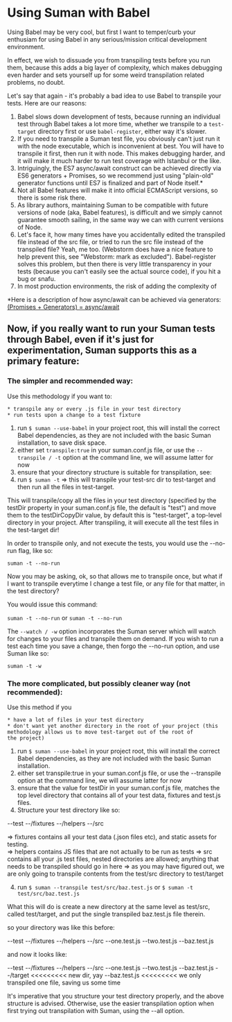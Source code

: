 
# Using Suman with Babel

Using Babel may be very cool, but first I want to temper/curb your enthusiam for using Babel
in any serious/mission critical development environment. 

In effect, we wish to dissuade you from transpiling tests before you run them,
because this adds a big layer of complexity, which makes debugging even harder and sets yourself up 
for some weird transpilation related problems, no doubt.

Let's say that again - it's probably a bad idea to use Babel to transpile your tests. Here are our reasons:


1. Babel slows down development of tests, because running an individual test through Babel takes a lot more time, whether we transpile
 to a ```test-target``` directory first or use ```babel-register```, either way it's slower.
2. If you need to transpile a Suman test file, you obviously can't just run it with the node executable,
which is inconvenient at best. You will have to transpile it first, then run it with node.
This makes debugging harder, and it will make it much harder to run test coverage with Istanbul or the like.
3. Intriguingly, the ES7 async/await construct can be achieved directly via ES6 generators + Promises, 
so we recommend just using "plain-old" generator functions until ES7 is finalized and part of Node itself.*
4. Not all Babel features will make it into official ECMAScript versions, so there is some risk there.
5. As library authors, maintaining Suman to be compatible with future versions of node (aka, Babel features), 
is difficult and we simply cannot guarantee smooth sailing, in the same way we can with current versions of Node.
6. Let's face it, how many times have you accidentally edited the transpiled file instead of the src file, 
or tried to run the src file instead of the transpiled file? Yeah, me too.
(Webstorm does have a nice feature to help prevent this, see "Webstorm: mark as excluded"). Babel-register solves this problem,
but then there is very little transparency in your tests (because you can't easily see the actual source code), if you hit a bug or snafu.
8. In most production environments, the risk of adding the complexity of 


*Here is a description of how async/await can be achieved via generators:
<a href="https://www.promisejs.org/generators/"> (Promises + Generators) = async/await </a>

## Now, if you really want to run your Suman tests through Babel, even if it's just for experimentation, Suman supports this as a primary feature:


### The simpler and recommended way:

   Use this methodology if you want to:
   
    * transpile any or every .js file in your test directory
    * run tests upon a change to a test fixture
   

1. run ```$ suman --use-babel``` in your project root, this will install the correct Babel dependencies, as they are not included with the basic Suman installation, to save disk space.
2. either set ```transpile:true``` in your suman.conf.js file, or use the ```--transpile / -t``` option at the command line, we will assume latter for now
3. ensure that your directory structure is suitable for transpilation, see: 
4. run ```$ suman -t``` => this will transpile your test-src dir to test-target and then run all the files in test-target.

This will transpile/copy all the files in your test directory (specified by the testDir property in your suman.conf.js file, the default is "test") and move them to the testDirCopyDir value, by default this is "test-target", a top-level directory
in your project. After transpiling, it will execute all the test files in the test-target dir! 

In order to transpile only, and not execute the tests, you would use the --no-run flag, like so:

```suman -t --no-run``` 

Now you may be asking, ok, so that allows me to transpile once, but what if I want to transpile everytime I change a test file, or any file for that matter,
in the test directory?

You would issue this command:


```suman -t --no-run``` or ```suman -t --no-run``` 


The ```--watch / -w``` option incorporates the Suman server which will watch for changes to your files and transpile them on demand.
If you wish to run a test each time you save a change, then forgo the --no-run option, and use Suman like so:

```suman -t -w``` 



### The more complicated, but possibly cleaner way (not recommended):

Use this method if you
 
    * have a lot of files in your test directory
    * don't want yet another directory in the root of your project (this methodology allows us to move test-target out of the root of
    the project)
    
    

1. run ```$ suman --use-babel``` in your project root, this will install the correct Babel dependencies, as they are not included with the basic Suman installation.
2. either set transpile:true in your suman.conf.js file, or use the --transpile option at the command line, we will assume latter for now
3. ensure that the value for testDir in your suman.conf.js file, matches the top level directory that contains all of your test data, fixtures and test.js files.
4. Structure your test directory like so:

--test
  --/fixtures
  --/helpers
  --/src
   
 => fixtures contains all your test data (.json files etc), and static assets for testing.   
 => helpers contains JS files that are not actually to be run as tests
 => src contains all your .js test files, nested directories are allowed; anything that needs to be transpiled should go in here
 => as you may have figured out, we are only going to transpile contents from the test/src directory to test/target
 
 
4. run ```$ suman --transpile test/src/baz.test.js``` or ```$ suman -t test/src/baz.test.js```

What this will do is create a new directory at the same level as test/src, called test/target, and put the single transpiled baz.test.js file therein.

so your directory was like this before:

--test
  --/fixtures
  --/helpers
  --/src
    --one.test.js
    --two.test.js
    --baz.test.js
  
  
and now it looks like:


--test
  --/fixtures
  --/helpers
  --/src
    --one.test.js
    --two.test.js
    --baz.test.js
  --/target          <<<<<<<<< new dir, yay
    --baz.test.js    <<<<<<<<< we only transpiled one file, saving us some time
  
  
 It's imperative that you structure your test directory properly, and the above structure is advised. 
 Otherwise, use the easier transpilation option when first trying out transpilation with Suman, using the --all option.